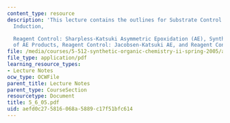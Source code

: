 ```yaml
---
content_type: resource
description: 'This lecture contains the outlines for Substrate Control: 1,2-Asymmetric
  Induction,

  Reagent Control: Sharpless-Katsuki Asymmetric Epoxidation (AE), Synthetic Elaboration
  of AE Products, Reagent Control: Jacobsen-Katsuki AE, and Reagent Control: Shi AE.'
file: /media/courses/5-512-synthetic-organic-chemistry-ii-spring-2005/aefd0c275816068a5889c17f51bfc614_5_6_05.pdf
file_type: application/pdf
learning_resource_types:
- Lecture Notes
ocw_type: OCWFile
parent_title: Lecture Notes
parent_type: CourseSection
resourcetype: Document
title: 5_6_05.pdf
uid: aefd0c27-5816-068a-5889-c17f51bfc614
---
```

